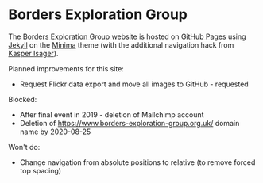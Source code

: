# Borders Exploration Group

The [Borders Exploration Group website](https://www.borders-exploration-group.org.uk/) is hosted on [GitHub Pages](https://pages.github.com/) using [Jekyll](https://jekyllrb.com/) on the [Minima](https://github.com/jekyll/minima) theme (with the additional navigation hack from [Kasper Isager](https://gist.github.com/kasperisager/9416313)).

Planned improvements for this site:
* Request Flickr data export and move all images to GitHub - requested

Blocked:
* After final event in 2019 - deletion of Mailchimp account
* Deletion of https://www.borders-exploration-group.org.uk/ domain name by 2020-08-25

Won't do:
* Change navigation from absolute positions to relative (to remove forced top spacing)
